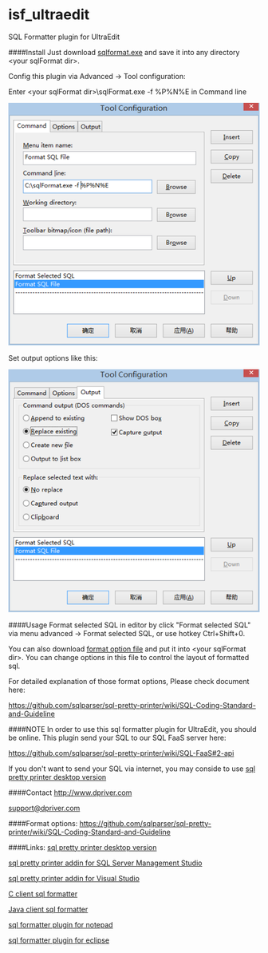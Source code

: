 isf_ultraedit
=============

SQL Formatter plugin for UltraEdit


####Install
Just download [sqlformat.exe](https://github.com/sqlparser/isf_ultraedit/blob/master/bin/sqlFormat.exe?raw=true)
and save it into any directory \<your sqlFormat dir>.

Config this plugin via Advanced -> Tool configuration:

Enter \<your sqlFormat dir\>\sqlFormat.exe -f %P%N%E in Command line

<img src="https://github.com/sqlparser/isf_ultraedit/blob/master/tutor/format_all_sql_config1.png" alt="sql format plugin for UltraEdit setup 1">

Set output options like this:

<img src="https://github.com/sqlparser/isf_ultraedit/blob/master/tutor/format_all_sql_config2.png" alt="sql format plugin for UltraEdit setup 2">


####Usage
Format selected SQL in editor by click "Format selected SQL" via menu advanced -> Format selected SQL,
or use hotkey Ctrl+Shift+0.

You can also download [format option file](https://github.com/sqlparser/isf_ultraedit/blob/master/bin/fo.json)
and put it into \<your sqlFormat dir>.  You can change options in this file to control the layout of formatted sql.

For detailed explanation of those format options, Please check document here:

https://github.com/sqlparser/sql-pretty-printer/wiki/SQL-Coding-Standard-and-Guideline


####NOTE
In order to use this sql formatter plugin for UltraEdit, you should be online.
This plugin send your SQL to our SQL FaaS server here:

https://github.com/sqlparser/sql-pretty-printer/wiki/SQL-FaaS#2-api

If you don't want to send your SQL via internet, you may conside to use 
[sql pretty printer desktop version](http://www.dpriver.com/?ref=github_isf_notepadd)


####Contact
http://www.dpriver.com

support@dpriver.com



####Format options:
https://github.com/sqlparser/sql-pretty-printer/wiki/SQL-Coding-Standard-and-Guideline

####Links:
[sql pretty printer desktop version](http://www.dpriver.com/products/sqlpp/desktop_index.php)

[sql pretty printer addin for SQL Server Management Studio](http://www.dpriver.com/products/sqlpp/ssms_index.php)

[sql pretty printer addin for Visual Studio](http://www.dpriver.com/products/sqlpp/vs_index.php)

[C client sql formatter](https://github.com/sqlparser/isf_c_client)

[Java client sql formatter](https://github.com/sqlparser/isf_java_client)

[sql formatter plugin for notepad](https://github.com/sqlparser/isf_notepad)

[sql formatter plugin for eclipse](https://github.com/sqlparser/isf_eclipse)
